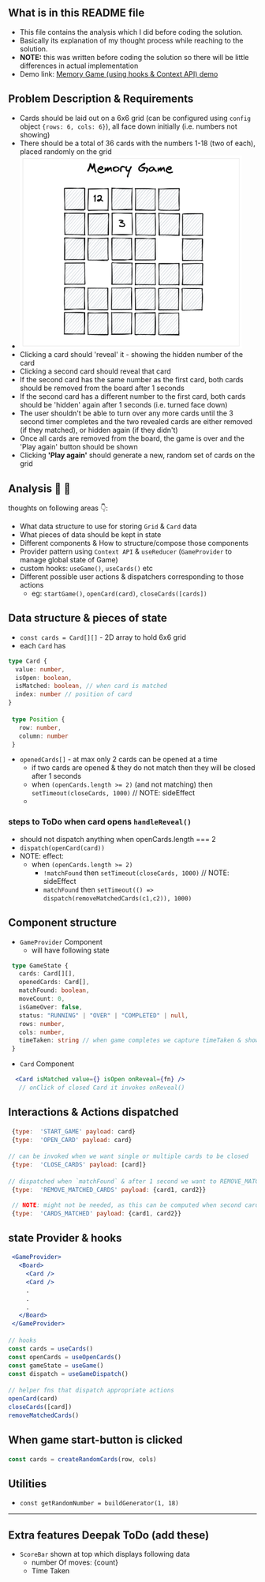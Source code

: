 ## What is in this README file
- This file contains the analysis which I did before coding the solution.
- Basically its explanation of my thought process while reaching to the solution.
- **NOTE:** this was written before coding the solution so there will be little differences in actual implementation
- Demo link: <a href="https://slimy-creator.surge.sh">Memory Game (using hooks & Context API) demo</a>
## Problem Description & Requirements
  - Cards should be laid out on a 6x6 grid (can be configured using `config` object `{rows: 6, cols: 6}`), all face down initially (i.e. numbers not showing)
  - There should be a total of 36 cards with the numbers 1-18 (two of each), placed randomly on the grid
  - <img src="./public/memory-game-1.png" width="450" />
  - Clicking a card should 'reveal' it - showing the hidden number of the card
  - Clicking a second card should reveal that card
  - If the second card has the same number as the first card, both cards should be removed from the board after 1 seconds
  - If the second card has a different number to the first card, both cards should be 'hidden' again after 1 seconds (i.e. turned face down)
  - The user shouldn't be able to turn over any more cards until the 3 second timer completes and the two revealed cards are either removed (if they matched), or hidden again (if they didn't)
  - Once all cards are removed from the board, the game is over and the 'Play again' button should be shown
  - Clicking **'Play again'** should generate a new, random set of cards on the grid
## Analysis 🔎 🧠
thoughts on following areas 👇:
  - What data structure to use for storing `Grid` & `Card` data
  - What pieces of data should be kept in state
  - Different components & How to structure/compose those components
  - Provider pattern using `Context API` & `useReducer` (`GameProvider` to manage global state of Game)
  - custom hooks: `useGame()`, `useCards()` etc
  - Different possible user actions & dispatchers corresponding to those actions
    - eg: `startGame()`, `openCard(card)`, `closeCards([cards])`

## Data structure & pieces of state
- `const cards = Card[][]` - 2D array to hold 6x6 grid
- each `Card` has
```ts
type Card {
  value: number,
  isOpen: boolean,
  isMatched: boolean, // when card is matched
  index: number // position of card
}

 type Position {
   row: number,
   column: number
 }
```
- `openedCards[]` - at max only 2 cards can be opened at a time
  - if two cards are opened & they do not match then they will be closed after 1 seconds
  - when `(openCards.length >= 2)` (and not matching) then `setTimeout(closeCards, 1000)` // NOTE: sideEffect
  -

### steps to ToDo when card opens `handleReveal()`
- should not dispatch anything when openCards.length === 2
- `dispatch(openCard(card))`
- NOTE: effect:
  - when `(openCards.length >= 2)`
    -  `!matchFound` then `setTimeout(closeCards, 1000)` // NOTE: sideEffect
    -  `matchFound` then `setTimeout(() => dispatch(removeMatchedCards(c1,c2)), 1000)`

## Component structure
- `GameProvider` Component
  - will have following state
```ts
 type GameState {
   cards: Card[][],
   openedCards: Card[],
   matchFound: boolean,
   moveCount: 0,
   isGameOver: false,
   status: "RUNNING" | "OVER" | "COMPLETED" | null,
   rows: number,
   cols: number,
   timeTaken: string // when game completes we capture timeTaken & show in results screen
 }

```
- `Card` Component
```jsx
  <Card isMatched value={} isOpen onReveal={fn} />
   // onClick of closed Card it invokes onReveal()
```

## Interactions & Actions dispatched
```js
 {type:  'START_GAME' payload: card}
 {type:  'OPEN_CARD' payload: card}

// can be invoked when we want single or multiple cards to be closed
 {type:  'CLOSE_CARDS' payload: [card]}

// dispatched when `matchFound` & after 1 second we want to REMOVE_MATCHED_CARD by marking those cards as `isMatched=true`
 {type:  'REMOVE_MATCHED_CARDS' payload: {card1, card2}}
```
```js
 // NOTE: might not be needed, as this can be computed when second card is opened
 {type:  'CARDS_MATCHED' payload: {card1, card2}}
```

## state Provider & hooks
```jsx
 <GameProvider>
   <Board>
     <Card />
     <Card />
     .
     .
     .
   </Board>
 </GameProvider>

// hooks
const cards = useCards()
const openCards = useOpenCards()
const gameState = useGame()
const dispatch = useGameDispatch()

// helper fns that dispatch appropriate actions
openCard(card)
closeCards([card])
removeMatchedCards()

```

## When game start-button is clicked
```js
const cards = createRandomCards(row, cols)
```


## Utilities
- `const getRandomNumber = buildGenerator(1, 18)`

----------------------------------------
## Extra features Deepak ToDo (add these)
- `ScoreBar` shown at top which displays following data
  - number Of moves: {count}
  - Time Taken
